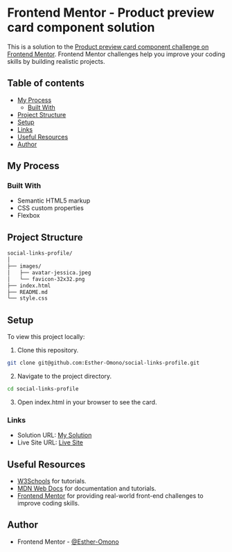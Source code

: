 # Frontend Mentor - Product preview card component solution

This is a solution to the [Product preview card component challenge on Frontend Mentor](https://www.frontendmentor.io/challenges/product-preview-card-component-GO7UmttRfa). Frontend Mentor challenges help you improve your coding skills by building realistic projects.

## Table of contents

- [My Process](#my-process)
  - [Built With](#built-with)
- [Project Structure](#project-structure)
- [Setup](#setup)
- [Links](#links)
- [Useful Resources](#useful-resources)
- [Author](#author)

## My Process

### Built With

- Semantic HTML5 markup
- CSS custom properties
- Flexbox

## Project Structure

```bash
social-links-profile/
│
├── images/
│   ├── avatar-jessica.jpeg
│   └── favicon-32x32.png
├── index.html
├── README.md
└── style.css
```

## Setup

To view this project locally:

1. Clone this repository.

```bash
git clone git@github.com:Esther-Omono/social-links-profile.git

```

2. Navigate to the project directory.

```bash
cd social-links-profile
```

3. Open index.html in your browser to see the card.

### Links

- Solution URL: [My Solution](https://www.frontendmentor.io/solutions/product-review-card-P3AaS6zxNi)
- Live Site URL: [Live Site](https://product-review-card-component-three.vercel.app/)

## Useful Resources

- [W3Schools](https://www.w3schools.com/) for tutorials.
- [MDN Web Docs](https://developer.mozilla.org/en-US/) for documentation and tutorials.
- [Frontend Mentor](https://www.frontendmentor.io/) for providing real-world front-end challenges to improve coding skills.

## Author

- Frontend Mentor - [@Esther-Omono](https://www.frontendmentor.io/profile/Esther-Omono)
